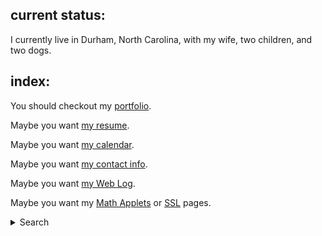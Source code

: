 <div style="display:none;">

# Hal W Canary, III

</div>

## current status:

I currently live in Durham, North Carolina, with my wife, two children, and two dogs.

## index:

You should checkout my [portfolio](/portfolio/).

Maybe you want [my resume](/resume/).

Maybe you want [my calendar](/cal/).

Maybe you want [my contact info](/contact/).

Maybe you want [my Web Log](/vv/).

Maybe you want my [Math Applets](/mathapplets/) or [SSL](/SSL/) pages.

<div role="search">
<details class="rightside">
<summary>Search</summary>
<form method="get" action="https://www.google.com/search">
<input name="domains" value="halcanary.org" type="hidden">
<input name="sitesearch" value="halcanary.org" type="hidden">
<input id="search" name="q" size="30" maxlength="255" aria-labelledby="submitter">
<input value="Search" type="submit" id="submitter">
</form>
</details>
</div>
